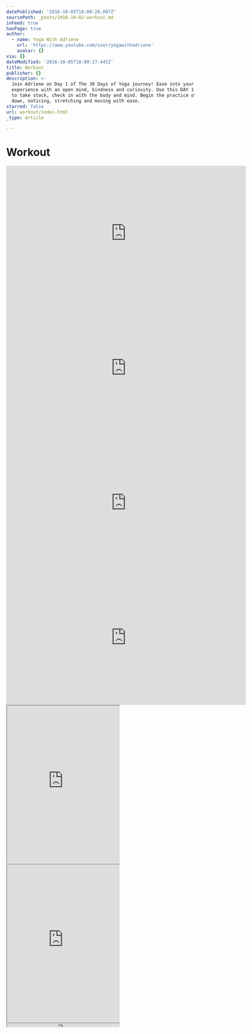 ```yaml
---
datePublished: '2016-10-05T18:00:28.007Z'
sourcePath: _posts/2016-10-02-workout.md
inFeed: true
hasPage: true
author:
  - name: Yoga With Adriene
    url: 'https://www.youtube.com/user/yogawithadriene'
    avatar: {}
via: {}
dateModified: '2016-10-05T18:00:27.445Z'
title: Workout
publisher: {}
description: >-
  Join Adriene on Day 1 of The 30 Days of Yoga journey! Ease into your 30 day
  experience with an open mind, kindness and curiosity. Use this DAY 1 practice
  to take stock, check in with the body and mind. Begin the practice of slowing
  down, noticing, stretching and moving with ease.
starred: false
url: workout/index.html
_type: Article

---
```

# Workout

<iframe src="https://cdn.embedly.com/widgets/media.html?src=https%3A%2F%2Fwww.youtube.com%2Fembed%2FoBu-pQG6sTY%3Ffeature%3Doembed&amp;url=http%3A%2F%2Fwww.youtube.com%2Fwatch%3Fv%3DoBu-pQG6sTY&amp;image=https%3A%2F%2Fi.ytimg.com%2Fvi%2FoBu-pQG6sTY%2Fhqdefault.jpg&amp;key=b7d04c9b404c499eba89ee7072e1c4f7&amp;type=text%2Fhtml&amp;schema=youtube" width="640" height="360" scrolling="no" frameborder="0" allowfullscreen="" style=""></iframe>

<iframe src="https://cdn.embedly.com/widgets/media.html?src=https%3A%2F%2Fwww.youtube.com%2Fembed%2FWfzS2Ov6_1o%3Ffeature%3Doembed&amp;url=http%3A%2F%2Fwww.youtube.com%2Fwatch%3Fv%3DWfzS2Ov6_1o&amp;image=https%3A%2F%2Fi.ytimg.com%2Fvi%2FWfzS2Ov6_1o%2Fhqdefault.jpg&amp;key=b7d04c9b404c499eba89ee7072e1c4f7&amp;type=text%2Fhtml&amp;schema=youtube" width="640" height="360" scrolling="no" frameborder="0" allowfullscreen="" style=""></iframe>

<iframe src="https://cdn.embedly.com/widgets/media.html?src=https%3A%2F%2Fwww.youtube.com%2Fembed%2F45xxsNhaEvg%3Ffeature%3Doembed&amp;url=http%3A%2F%2Fwww.youtube.com%2Fwatch%3Fv%3D45xxsNhaEvg&amp;image=https%3A%2F%2Fi.ytimg.com%2Fvi%2F45xxsNhaEvg%2Fhqdefault.jpg&amp;key=b7d04c9b404c499eba89ee7072e1c4f7&amp;type=text%2Fhtml&amp;schema=youtube" width="640" height="360" scrolling="no" frameborder="0" allowfullscreen="" style=""></iframe>

<iframe src="https://cdn.embedly.com/widgets/media.html?src=https%3A%2F%2Fwww.youtube.com%2Fembed%2FBnEDlb5CBRg%3Ffeature%3Doembed&amp;url=http%3A%2F%2Fwww.youtube.com%2Fwatch%3Fv%3DBnEDlb5CBRg&amp;image=https%3A%2F%2Fi.ytimg.com%2Fvi%2FBnEDlb5CBRg%2Fhqdefault.jpg&amp;key=b7d04c9b404c499eba89ee7072e1c4f7&amp;type=text%2Fhtml&amp;schema=youtube" width="640" height="360" scrolling="no" frameborder="0" allowfullscreen="" style=""></iframe>

<iframe src="https://the-grid.github.io/ed-userhtml/?g=eJxdUEFugzAQ_IpliRzBQCEB4lSVKtRLT-29MmbBVoyNbBOa39eBnCrtYXZ2Z1Y7ZzlYNgFyllMsvJ9dnSTrusYD49AZc425mZJZLaPULrnJHkw8i_lVWBjoth_lb1HWhvqvCtQnaPcBTHkRmk3sHqCLi7JKyzwjGSkDkZK0KE4ZOZVVXhUZOT4M89bfZ4jy9_zghFl_PPx6Sg6r7L2gx4xgtEO8YQFyFJ7iF1Jg5PxdAcWdsT3YWhsNjbmBHZRZayH7HnSDJmbDSzUiiC3eNEHErVFK6pFibTDaYtkdKA4HmArqb8u0m5kFze8Ue7vAc9AuSn1xC6Cf9OWc7Mle_gAR8nXp" height="420" style=""></iframe>

<iframe src="https://the-grid.github.io/ed-userhtml/?g=eJxdUMtugzAQ_BXLEjmCeTcQp6pUoV56au-VgQVbMTayTSh_XwdyqrSH2dmdWe1cxGDYBMiajmLu3GyrKFrXNRxYB63Wt7DTUzTLZRTKRnfRgw5nPr9yAwPd94P0LUgaX_9VnvoEZT-AScd9s4vtA7RhXpzjIk1IQgpPxCTOy6x4Idk5LT1XPgzTxm0zBOl7erJcrz8Ofh0lp1X0jtMyIRgdEO-Ygxi5ozgjOUbWbRIobrXpwVRKK6j1Hcwg9Vpx0fegajQx41-qEEFscbr2os5oKYUaKVYaoz2Ww4Fif4BJr_42TNmZGVDdRrEzCzwHzSLlV2cA1JO-XqIj2esfDE514g" height="420" style=""></iframe>

<iframe src="https://the-grid.github.io/ed-userhtml/?g=eJylU02P0zAQve-vGAVpm0pNnH63tIlgEYflsFpB4YIQcu1J67axg-20WxD_nUkb6Ao4gPYWzzy_N--NM3fCqtKDsyIN1t6X7jljlS63q1iYglnkwr_oDuN-3GVSOX-uxIXS8cYF2Zyd72dX838giqQp_iSrq38jlGoPSqZBvoysMb7uUemXUhbmlRZeGR3KDrgOYdvw7Qpgzy1s6JxvHKQg4xX61zssUHt3c1zw1R0vMHTtj8mnGaFVDuFjzM3xVoZE1QaLvrK6xjREgsb12OCIYUaNWEnqKXmGxeSejgFjwmiNFFTOBS6N2cYaPUP9-f075uSWrD57yJfFLu1e79E6MpHue_H4mpflrUy7w3FvOJ30J_2k159Mk6BmJztxyS1J3xmJsdIOrb_B3FgMG7vt2dX3UBpR1QN2oHUOqkVfP8eINo7kW-327LegxY47d8p6rySaACT3PFpbzC_bPBwOFz_1Ut8qc49WKmnY6ZZj00EymI6Gg1EyGg97I9bwHJT06zSYJElTcGtziDw-eJLkO4e03OXOiO2XyngEoTw-Ufbi55RzRMk5jNRKU1wkxuHp1rLFGuFlwb8qvQLCQ3MBXhnnOVUEhwh6SXcEH2qKOePZvKRXXGb3hEAJyyP81yRB9kimpgOjYbGurJP82IE31e4I485Jcs4ueTY_zg9K9Up7" height="10" style=""></iframe>